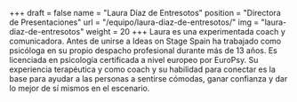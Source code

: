 +++
draft		= false
name		= "Laura Díaz de Entresotos"
position 	= "Directora de Presentaciones"
url			= "/equipo/laura-diaz-de-entresotos/"
img			= "laura-diaz-de-entresotos"
weight		= 20
+++
Laura es una experimentada coach y comunicadora. Antes de unirse a Ideas on Stage Spain ha trabajado como psicóloga en su propio despacho profesional durante más de 13 años. Es licenciada en psicología certificada a nivel europeo por EuroPsy. Su experiencia terapéutica y como coach y su habilidad para conectar es la base para ayudar a las personas a sentirse cómodas, ganar confianza y dar lo mejor de sí mismos en el escenario.